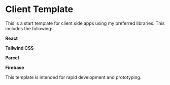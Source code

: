 # Client Template

This is a start template for client side apps using my preferred libraries. This includes the following:

**React**

**Tailwind CSS**

**Parcel**

**Firebase**

This template is intended for rapid development and prototyping.
